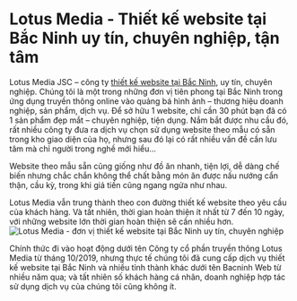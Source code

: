 <html>
<head>
<title>Lotus Media - Thiết kế website tại Bắc Ninh - uy tín, chuyên nghiệp</title>
<meta charset="utf-8">
</head>
<body>
<h1>Lotus Media - Thiết kế website tại Bắc Ninh uy tín, chuyên nghiệp, tận tâm</h1>
Lotus Media JSC – công ty <a href="https://lotusmedia.com.vn/thiet-ke-website-chuyen-nghiep-tai-bac-ninh/">thiết kế website tại Bắc Ninh</a>, uy tín, chuyên nghiệp. Chúng tôi là một trong những đơn vị tiên phong tại Bắc Ninh trong ứng dụng truyền thông online vào quảng bá hình ảnh – thương hiệu doanh nghiệp, sản phẩm, dịch vụ.
Để sở hữu 1 website, chỉ cần 30 phút bạn đã có 1 sản phẩm đẹp mắt – chuyên nghiệp, tiện dụng. Nắm bắt được nhu cầu đó, rất nhiều công ty đưa ra dịch vụ chọn sử dụng website theo mẫu có sẵn trong kho giao diện của họ, nhưng sau đó lại có rất nhiều vấn đề cần lưu tâm mà chỉ người trong nghề mới hiểu…

Website theo mẫu sẵn cũng giống như đồ ăn nhanh, tiện lợi, dễ dàng chế biến nhưng chắc chắn không thể chất bằng món ăn được nấu nướng cẩn thận, cầu kỳ, trong khi giá tiền cũng ngang ngửa như nhau.

Lotus Media vẫn trung thành theo con đường thiết kế website theo yêu cầu của khách hàng. Và tất nhiên, thời gian hoàn thiện ít nhất từ 7 đến 10 ngày, với những website lớn thời gian hoàn thiện sẽ cần nhiều hơn.
<img align="center" src="https://lotusmedia.com.vn/wp-content/uploads/2019/09/lotus-media-featured.jpg" alt="Lotus Media - đơn vị thiết kế website tại Bắc Ninh uy tín, chuyên nghiệp" />
<p>Chính thức đi vào hoạt động dưới tên Công ty cổ phần truyền thông Lotus Media từ tháng 10/2019, nhưng thực tế chúng tôi đã cung cấp dịch vụ thiết kế website tại Bắc Ninh và nhiều tỉnh thành khác dưới tên Bacninh Web từ nhiều năm qua; và tất nhiên số khách hàng cá nhân, doanh nghiệp hợp tác sử dụng dịch vụ của chúng tôi cũng không ít.</p>


</body></html>
